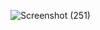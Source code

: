 
![Screenshot (251)](https://user-images.githubusercontent.com/99702354/156002585-3010f23a-8173-4e04-a02b-33f3710c4ad2.png)
